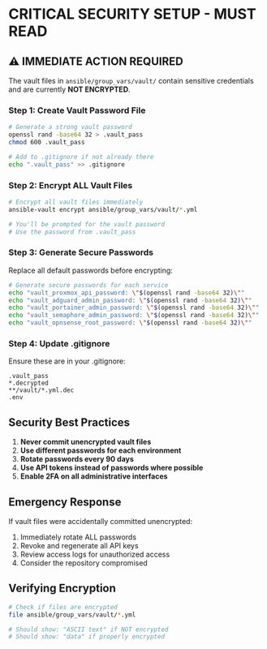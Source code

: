 # CRITICAL SECURITY SETUP - MUST READ

## ⚠️ IMMEDIATE ACTION REQUIRED

The vault files in `ansible/group_vars/vault/` contain sensitive credentials and are currently **NOT ENCRYPTED**.

### Step 1: Create Vault Password File
```bash
# Generate a strong vault password
openssl rand -base64 32 > .vault_pass
chmod 600 .vault_pass

# Add to .gitignore if not already there
echo ".vault_pass" >> .gitignore
```

### Step 2: Encrypt ALL Vault Files
```bash
# Encrypt all vault files immediately
ansible-vault encrypt ansible/group_vars/vault/*.yml

# You'll be prompted for the vault password
# Use the password from .vault_pass
```

### Step 3: Generate Secure Passwords
Replace all default passwords before encrypting:

```bash
# Generate secure passwords for each service
echo "vault_proxmox_api_password: \"$(openssl rand -base64 32)\""
echo "vault_adguard_admin_password: \"$(openssl rand -base64 32)\""
echo "vault_portainer_admin_password: \"$(openssl rand -base64 32)\""
echo "vault_semaphore_admin_password: \"$(openssl rand -base64 32)\""
echo "vault_opnsense_root_password: \"$(openssl rand -base64 32)\""
```

### Step 4: Update .gitignore
Ensure these are in your .gitignore:
```
.vault_pass
*.decrypted
**/vault/*.yml.dec
.env
```

## Security Best Practices

1. **Never commit unencrypted vault files**
2. **Use different passwords for each environment**
3. **Rotate passwords every 90 days**
4. **Use API tokens instead of passwords where possible**
5. **Enable 2FA on all administrative interfaces**

## Emergency Response

If vault files were accidentally committed unencrypted:
1. Immediately rotate ALL passwords
2. Revoke and regenerate all API keys
3. Review access logs for unauthorized access
4. Consider the repository compromised

## Verifying Encryption

```bash
# Check if files are encrypted
file ansible/group_vars/vault/*.yml

# Should show: "ASCII text" if NOT encrypted
# Should show: "data" if properly encrypted
```